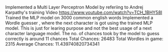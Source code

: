 Implemented a Multi Layer Perceptron Model by referiing to Andrej Karpathy's training Video https://www.youtube.com/watch?v=TCH_1BHY58I 
Trained the MLP model on 3000 common english words
Implemented a Wordle guesser , where the next character is got using the trained MLP model. This is just for learing purpose and not the best usage of a next character language model. The no. of chances took by the model to guess correctly is around 11 chances
  Total Chances: 26483
  Total Wordles in game: 2315
  Average Chances: 11.439740820734341
